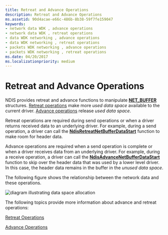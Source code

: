 ```yaml
---
title: Retreat and Advance Operations
description: Retreat and Advance Operations
ms.assetid: 90d4acae-e66c-486b-8b38-59f7fe159047
keywords:
- network data WDK , advance operations
- network data WDK , retreat operations
- data WDK networking , advance operations
- data WDK networking , retreat operations
- packets WDK networking , advance operations
- packets WDK networking , retreat operations
ms.date: 04/20/2017
ms.localizationpriority: medium
---
```


# Retreat and Advance Operations





NDIS provides retreat and advance functions to manipulate [**NET\_BUFFER**](https://docs.microsoft.com/windows-hardware/drivers/ddi/ndis/ns-ndis-_net_buffer) structures. [Retreat operations](retreat-operations.md) make more *used data space* available to the current driver. [Advance operations](advance-operations.md) release *used data space*.

Retreat operations are required during send operations or when a driver returns received data to an underlying driver. For example, during a send operation, a driver can call the [**NdisRetreatNetBufferDataStart**](https://docs.microsoft.com/windows-hardware/drivers/ddi/ndis/nf-ndis-ndisretreatnetbufferdatastart) function to make room for header data.

Advance operations are required when a send operation is complete or when a driver receives data from an underlying driver. For example, during a receive operation, a driver can call the [**NdisAdvanceNetBufferDataStart**](https://docs.microsoft.com/windows-hardware/drivers/ddi/ndis/nf-ndis-ndisadvancenetbufferdatastart) function to skip over the header data that was used by a lower level driver. In this case, the header data remains in the buffer in the *unused data space*.

The following figure shows the relationship between the network data and these operations.

![diagram illustrating data space allocation](images/netbufferdata-basic.png)

The following topics provide more information about advance and retreat operations:

[Retreat Operations](retreat-operations.md)

[Advance Operations](advance-operations.md)

 

 





